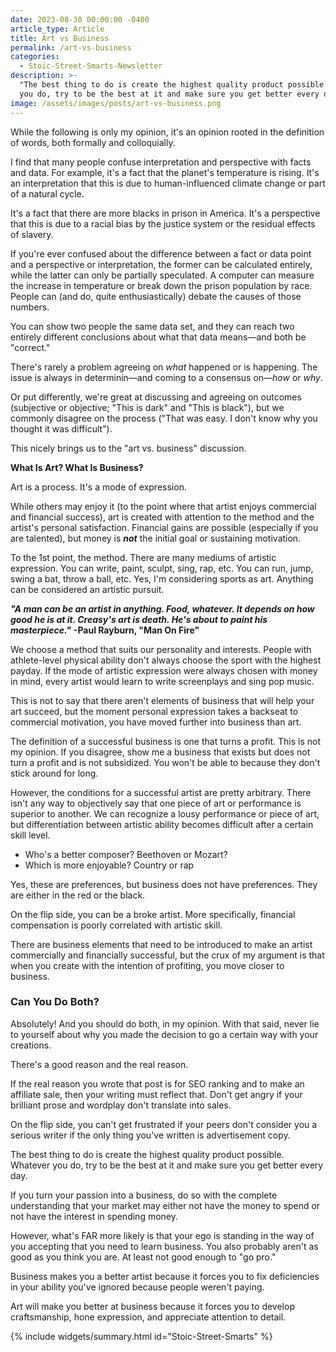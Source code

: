 ```yaml
---
date: 2023-08-30 00:00:00 -0400
article_type: Article
title: Art vs Business
permalink: /art-vs-business
categories:
  - Stoic-Street-Smarts-Newsletter
description: >-
  "The best thing to do is create the highest quality product possible. Whatever
  you do, try to be the best at it and make sure you get better every day."
image: /assets/images/posts/art-vs-business.png
---
```

While the following is only my opinion, it's an opinion rooted in the definition of words, both formally and colloquially.

I find that many people confuse interpretation and perspective with facts and data. For example, it's a fact that the planet's temperature is rising. It's an interpretation that this is due to human-influenced climate change or part of a natural cycle.

It's a fact that there are more blacks in prison in America. It's a perspective that this is due to a racial bias by the justice system or the residual effects of slavery.

If you're ever confused about the difference between a fact or data point and a perspective or interpretation, the former can be calculated entirely, while the latter can only be partially speculated. A computer can measure the increase in temperature or break down the prison population by race. People can (and do, quite enthusiastically) debate the causes of those numbers.

You can show two people the same data set, and they can reach two entirely different conclusions about what that data means—and both be "correct."

There's rarely a problem agreeing on&nbsp;*what*&nbsp;happened or is happening. The issue is always in determinin—and coming to a consensus on—*how*&nbsp;or&nbsp;*why*.

Or put differently, we're great at discussing and agreeing on outcomes (subjective or objective; "This is dark" and "This is black"), but we commonly disagree on the process ("That was easy. I don't know why you thought it was difficult").

This nicely brings us to the "art vs. business" discussion.

​​**What Is Art? What Is Business?**

Art is a process. It's a mode of expression.

While others may enjoy it (to the point where that artist enjoys commercial and financial success), art is created with attention to the method and the artist's personal satisfaction. Financial gains are possible (especially if you are talented), but money is&nbsp;***not***&nbsp;the initial goal or sustaining motivation.​

To the 1st point, the method. There are many mediums of artistic expression. You can write, paint, sculpt, sing, rap, etc. You can run, jump, swing a bat, throw a ball, etc. Yes, I'm considering sports as art. Anything can be considered an artistic pursuit.

***"A man can be an artist in anything. Food, whatever. It depends on how good he is at it. Creasy's art is death. He's about to paint his masterpiece."***&nbsp;**-Paul Rayburn, "Man On Fire"**

We choose a method that suits our personality and interests. People with athlete-level physical ability don't always choose the sport with the highest payday. If the mode of artistic expression were always chosen with money in mind, every artist would learn to write screenplays and sing pop music.

This is not to say that there aren't elements of business that will help your art succeed, but the moment personal expression takes a backseat to commercial motivation, you have moved further into business than art.

The definition of a successful business is one that turns a profit. This is not my opinion. If you disagree, show me a business that exists but does not turn a profit and is not subsidized. You won't be able to because they don't stick around for long.

However, the conditions for a successful artist are pretty arbitrary. There isn't any way to objectively say that one piece of art or performance is superior to another. We can recognize a lousy performance or piece of art, but differentiation between artistic ability becomes difficult after a certain skill level.

* Who's a better composer? Beethoven or Mozart?
* Which is more enjoyable? Country or rap

Yes, these are preferences, but business does not have preferences. They are either in the red or the black.

On the flip side, you can be a broke artist. More specifically, financial compensation is poorly correlated with artistic skill.

There are business elements that need to be introduced to make an artist commercially and financially successful, but the crux of my argument is that when you create with the intention of profiting, you move closer to business.

### **Can You Do Both?**

Absolutely! And you should do both, in my opinion. With that said, never lie to yourself about why you made the decision to go a certain way with your creations.

There's a good reason and the real reason.

If the real reason you wrote that post is for SEO ranking and to make an affiliate sale, then your writing must reflect that. Don't get angry if your brilliant prose and wordplay don't translate into sales.

On the flip side, you can't get frustrated if your peers don't consider you a serious writer if the only thing you've written is advertisement copy.

The best thing to do is create the highest quality product possible. Whatever you do, try to be the best at it and make sure you get better every day.

If you turn your passion into a business, do so with the complete understanding that your market may either not have the money to spend or not have the interest in spending money.

However, what's FAR more likely is that your ego is standing in the way of you accepting that you need to learn business. You also probably aren't as good as you think you are. At least not good enough to "go pro."

Business makes you a better artist because it forces you to fix deficiencies in your ability you've ignored because people weren't paying.

Art will make you better at business because it forces you to develop craftsmanship, hone expression, and appreciate attention to detail.

{% include widgets/summary.html id="Stoic-Street-Smarts" %}